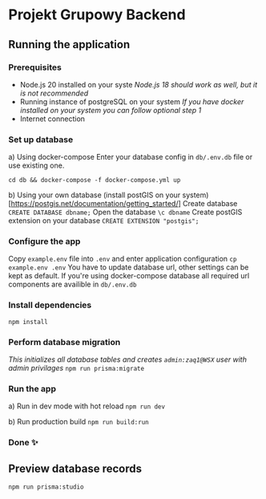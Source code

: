# Projekt Grupowy Backend

## Running the application

### Prerequisites
- Node.js 20 installed on your syste *Node.js 18 should work as well, but it is not recommended*
- Running instance of postgreSQL on your system *If you have docker installed on your system you can follow optional step 1*
- Internet connection

### Set up database
a) Using docker-compose
Enter your database config in `db/.env.db` file or use existing one.

`cd db && docker-compose -f docker-compose.yml up`

b) Using your own database
(install postGIS on your system)[https://postgis.net/documentation/getting_started/]
Create database
`CREATE DATABASE dbname;`
Open the database
`\c dbname`
Create postGIS extension on your database
`CREATE EXTENSION "postgis";`

### Configure the app
Copy `example.env` file into `.env` and enter application configuration
`cp example.env .env`
You have to update database url, other settings can be kept as default.
If you're using docker-compose database all required url components are availible in `db/.env.db`

### Install dependencies
`npm install`

### Perform database migration
*This initializes all database tables and creates `admin:zaq1@WSX` user with admin privilages*
`npm run prisma:migrate`

### Run the app
a) Run in dev mode with hot reload
`npm run dev`

b) Run production build
`npm run build:run`

### Done ✨

## Preview database records
`npm run prisma:studio`
